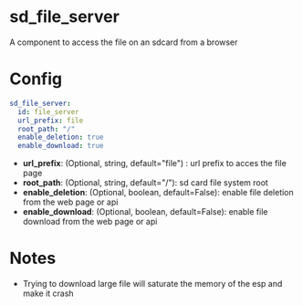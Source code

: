# sd_file_server

A component to access the file on an sdcard from a browser

# Config

```yaml
sd_file_server:
  id: file_server
  url_prefix: file
  root_path: "/"
  enable_deletion: true
  enable_download: true
```

* **url_prefix**: (Optional, string, default="file") : url prefix to acces the file page
* **root_path**: (Optional, string, default="/"): sd card file system root
* **enable_deletion**: (Optional, boolean, default=False): enable file deletion from the web page or api
* **enable_download**: (Optional, boolean, default=False): enable file download from the web page or api

# Notes

* Trying to download large file will saturate the memory of the esp and make it crash